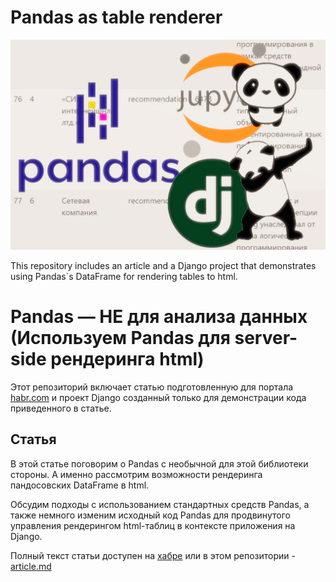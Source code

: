 # Pandas as table renderer

![](article/assets/cover.png)

This repository includes an article and a Django project that demonstrates using Pandas`s DataFrame for rendering tables to html.

# Pandas — НЕ для анализа данных (Используем Pandas для server-side рендеринга html)

Этот репозиторий включает статью подготовленную для портала [habr.com](https://habr.com/) и проект Django созданный только для демонстрации кода приведенного в статье.

## Статья

В этой статье поговорим о Pandas с необычной для этой библиотеки стороны. А именно рассмотрим возможности рендеринга пандосовских DataFrame в html.

Обсудим подходы с использованием стандартных средств Pandas, а также немного изменим исходный код Pandas для продвинутого управления рендерингом html-таблиц в контексте приложения на Django.

Полный текст статьи доступен на [хабре](https://habr.com/ru/articles/822793/) или в этом репозитории - [article.md](https://github.com/kosdmit/pandas_as_table_renderer/blob/master/article/article.md)
